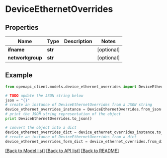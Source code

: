 # DeviceEthernetOverrides


## Properties

Name | Type | Description | Notes
------------ | ------------- | ------------- | -------------
**ifname** | **str** |  | [optional] 
**networkgroup** | **str** |  | [optional] 

## Example

```python
from openapi_client.models.device_ethernet_overrides import DeviceEthernetOverrides

# TODO update the JSON string below
json = "{}"
# create an instance of DeviceEthernetOverrides from a JSON string
device_ethernet_overrides_instance = DeviceEthernetOverrides.from_json(json)
# print the JSON string representation of the object
print DeviceEthernetOverrides.to_json()

# convert the object into a dict
device_ethernet_overrides_dict = device_ethernet_overrides_instance.to_dict()
# create an instance of DeviceEthernetOverrides from a dict
device_ethernet_overrides_form_dict = device_ethernet_overrides.from_dict(device_ethernet_overrides_dict)
```
[[Back to Model list]](../README.md#documentation-for-models) [[Back to API list]](../README.md#documentation-for-api-endpoints) [[Back to README]](../README.md)


